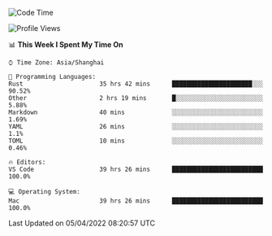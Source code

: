 <!--START_SECTION:waka-->
![Code Time](http://img.shields.io/badge/Code%20Time-1%2C201%20hrs%2012%20mins-blue)

![Profile Views](http://img.shields.io/badge/Profile%20Views-16-blue)

📊 **This Week I Spent My Time On** 

```text
⌚︎ Time Zone: Asia/Shanghai

💬 Programming Languages: 
Rust                     35 hrs 42 mins      ██████████████████████░░░   90.52% 
Other                    2 hrs 19 mins       █░░░░░░░░░░░░░░░░░░░░░░░░   5.88% 
Markdown                 40 mins             ░░░░░░░░░░░░░░░░░░░░░░░░░   1.69% 
YAML                     26 mins             ░░░░░░░░░░░░░░░░░░░░░░░░░   1.1% 
TOML                     10 mins             ░░░░░░░░░░░░░░░░░░░░░░░░░   0.46%

🔥 Editors: 
VS Code                  39 hrs 26 mins      █████████████████████████   100.0%

💻 Operating System: 
Mac                      39 hrs 26 mins      █████████████████████████   100.0%

```


 Last Updated on 05/04/2022 08:20:57 UTC
<!--END_SECTION:waka-->
